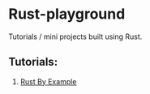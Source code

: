 # Rust-playground
Tutorials / mini projects built using Rust.

## Tutorials:
1. [Rust By Example](./Rust-By-Example)
